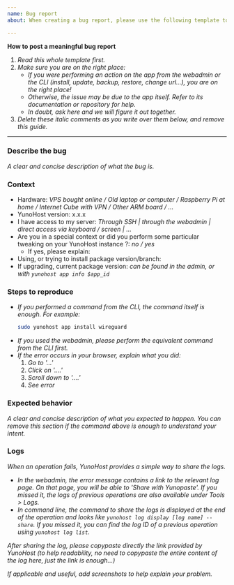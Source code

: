 ```yaml
---
name: Bug report
about: When creating a bug report, please use the following template to provide all the relevant information and help debugging efficiently.

---
```


**How to post a meaningful bug report**
1. *Read this whole template first.*
2. *Make sure you are on the right place:*
   - *If you were performing an action on the app from the webadmin or the CLI (install, update, backup, restore, change url...), you are on the right place!*
   - *Otherwise, the issue may be due to the app itself. Refer to its documentation or repository for help.*
   - *In doubt, ask here and we will figure it out together.*
3. *Delete these italic comments as you write over them below, and remove this guide.*
--- 

### Describe the bug

*A clear and concise description of what the bug is.*

### Context

- Hardware: *VPS bought online / Old laptop or computer / Raspberry Pi at home / Internet Cube with VPN / Other ARM board / ...*
- YunoHost version: x.x.x
- I have access to my server: *Through SSH | through the webadmin | direct access via keyboard / screen | ...*
- Are you in a special context or did you perform some particular tweaking on your YunoHost instance ?: *no / yes*
  - If yes, please explain:
- Using, or trying to install package version/branch:
- If upgrading, current package version: *can be found in the admin, or with `yunohost app info $app_id`*

### Steps to reproduce

- *If you performed a command from the CLI, the command itself is enough. For example:*
    ```sh
    sudo yunohost app install wireguard
    ```
- *If you used the webadmin, please perform the equivalent command from the CLI first.*
- *If the error occurs in your browser, explain what you did:*
   1. *Go to '...'*
   2. *Click on '....'*
   3. *Scroll down to '....'*
   4. *See error*

### Expected behavior

*A clear and concise description of what you expected to happen. You can remove this section if the command above is enough to understand your intent.*

### Logs

*When an operation fails, YunoHost provides a simple way to share the logs.*
- *In the webadmin, the error message contains a link to the relevant log page. On that page, you will be able to 'Share with Yunopaste'. If you missed it, the logs of previous operations are also available under Tools > Logs.*
- *In command line, the command to share the logs is displayed at the end of the operation and looks like `yunohost log display [log name] --share`. If you missed it, you can find the log ID of a previous operation using `yunohost log list`.*

*After sharing the log, please copypaste directly the link provided by YunoHost (to help readability, no need to copypaste the entire content of the log here, just the link is enough...)*

*If applicable and useful, add screenshots to help explain your problem.*
